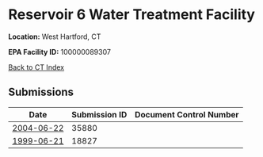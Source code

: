 # Reservoir 6 Water Treatment Facility

**Location:** West Hartford, CT

**EPA Facility ID:** 100000089307

[Back to CT Index](../../index.md)

## Submissions

| Date | Submission ID | Document Control Number |
|------|--------------|-------------------------|
| [2004-06-22](submissions/35880.md) | 35880 |  |
| [1999-06-21](submissions/18827.md) | 18827 |  |
